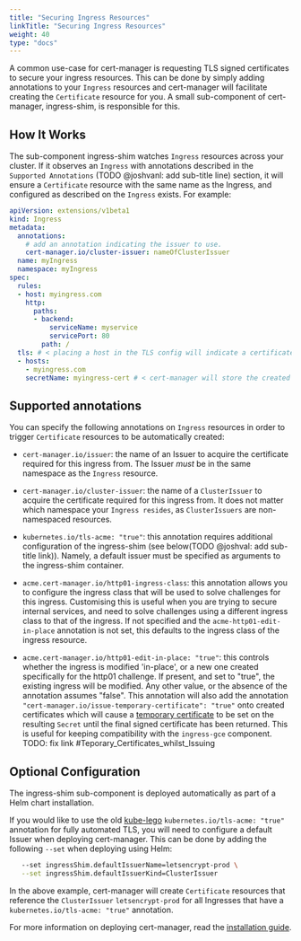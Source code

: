 ```yaml
---
title: "Securing Ingress Resources"
linkTitle: "Securing Ingress Resources"
weight: 40
type: "docs"
---
```


A common use-case for cert-manager is requesting TLS signed certificates to
secure your ingress resources. This can be done by simply adding annotations to
your `Ingress` resources and cert-manager will facilitate creating the
`Certificate` resource for you. A small sub-component of cert-manager,
ingress-shim, is responsible for this.

## How It Works

The sub-component ingress-shim watches `Ingress` resources across your cluster.
If it observes an `Ingress` with annotations described in the `Supported
Annotations` (TODO @joshvanl: add sub-title line) section, it will ensure a
`Certificate` resource with the same name as the Ingress, and configured as
described on the `Ingress` exists. For example:

```yaml
apiVersion: extensions/v1beta1
kind: Ingress
metadata:
  annotations:
    # add an annotation indicating the issuer to use.
    cert-manager.io/cluster-issuer: nameOfClusterIssuer
  name: myIngress
  namespace: myIngress
spec:
  rules:
  - host: myingress.com
    http:
      paths:
      - backend:
          serviceName: myservice
          servicePort: 80
        path: /
  tls: # < placing a host in the TLS config will indicate a certificate should be created
  - hosts:
    - myingress.com
    secretName: myingress-cert # < cert-manager will store the created certificate in this secret.
```

## Supported annotations

You can specify the following annotations on `Ingress` resources in order to
trigger `Certificate` resources to be automatically created:

- `cert-manager.io/issuer`:  the name of an Issuer to acquire the certificate
  required for this ingress from. The Issuer *must* be in the same namespace
  as the `Ingress` resource.

- `cert-manager.io/cluster-issuer`: the name of a `ClusterIssuer` to acquire the
  certificate required for this ingress from. It does not matter which namespace
  your `Ingress resides`, as `ClusterIssuers` are non-namespaced resources.

- `kubernetes.io/tls-acme: "true"`: this annotation requires additional
  configuration of the ingress-shim (see below(TODO @joshval: add sub-title
  link)). Namely, a default issuer must be specified as arguments to the
  ingress-shim container.

- `acme.cert-manager.io/http01-ingress-class`: this annotation allows you to
  configure the ingress class that will be used to solve challenges for this
  ingress. Customising this is useful when you are trying to secure internal
  services, and need to solve challenges using a different ingress class to that
  of the ingress. If not specified and the `acme-http01-edit-in-place` annotation
  is not set, this defaults to the ingress class of the ingress resource.

- `acme.cert-manager.io/http01-edit-in-place: "true"`: this controls whether the
  ingress is modified 'in-place', or a new one created specifically for the
  http01 challenge. If present, and set to "true", the existing ingress will be
  modified. Any other value, or the absence of the annotation assumes "false".
  This annotation will also add the annotation
  `"cert-manager.io/issue-temporary-certificate": "true"` onto created
  certificates which will cause a [temporary
  certificate](../certificate/) to be set on
  the resulting `Secret` until the final signed certificate has been returned.
  This is useful for keeping compatibility with the `ingress-gce` component.
  TODO: fix link #Teporary_Certificates_whilst_Issuing

## Optional Configuration

The ingress-shim sub-component is deployed automatically as part of a Helm chart
installation.

If you would like to use the old
[kube-lego](https://github.com/jetstack/kube-lego) `kubernetes.io/tls-acme:
"true"` annotation for fully automated TLS, you will need to configure a default
Issuer when deploying cert-manager. This can be done by adding the following
`--set` when deploying using Helm:

```bash
   --set ingressShim.defaultIssuerName=letsencrypt-prod \
   --set ingressShim.defaultIssuerKind=ClusterIssuer
```

In the above example, cert-manager will create `Certificate` resources that
reference the `ClusterIssuer` `letsencrypt-prod` for all Ingresses that have a
`kubernetes.io/tls-acme: "true"` annotation.

For more information on deploying cert-manager, read the [installation
guide](../../installation/).
